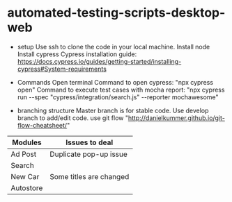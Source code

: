 # automated-testing-scripts-desktop-web


- setup
Use ssh to clone the code in your local machine.
Install node
Install cypress
Cypress installation guide: https://docs.cypress.io/guides/getting-started/installing-cypress#System-requirements

- Commands
Open terminal
Command to open cypress: "npx cypress open"
Command to execute test cases with mocha report: "npx cypress run --spec "cypress/integration/search.js" --reporter mochawesome"

- branching structure
Master branch is for stable code.
Use develop branch to add/edit code.
use git flow "http://danielkummer.github.io/git-flow-cheatsheet/"

Modules | Issues to deal
--- | --- | 
Ad Post | Duplicate pop-up issue
Search | 
New Car | Some titles are changed
Autostore | 
